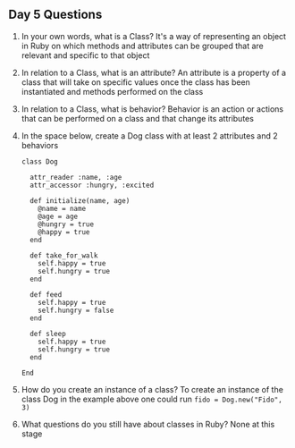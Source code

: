 ## Day 5 Questions

1. In your own words, what is a Class?
   It's a way of representing an object in Ruby on which methods and attributes can be grouped that are relevant and specific to that object

1. In relation to a Class, what is an attribute?
   An attribute is a property of a class that will take on specific values once the class has been instantiated and methods performed on the class

1. In relation to a Class, what is behavior?
   Behavior is an action or actions that can be performed on a class and that change its attributes

1. In the space below, create a Dog class with at least 2 attributes and 2 behaviors
   ```
   class Dog

     attr_reader :name, :age
     attr_accessor :hungry, :excited

     def initialize(name, age)
       @name = name
       @age = age
       @hungry = true
       @happy = true
     end

     def take_for_walk
       self.happy = true
       self.hungry = true
     end

     def feed
       self.happy = true
       self.hungry = false
     end

     def sleep
       self.happy = true
       self.hungry = true
     end

   End
   ```

1. How do you create an instance of a class?
   To create an instance of the class Dog in the example above one could run `fido = Dog.new("Fido", 3)`

1. What questions do you still have about classes in Ruby?
   None at this stage
